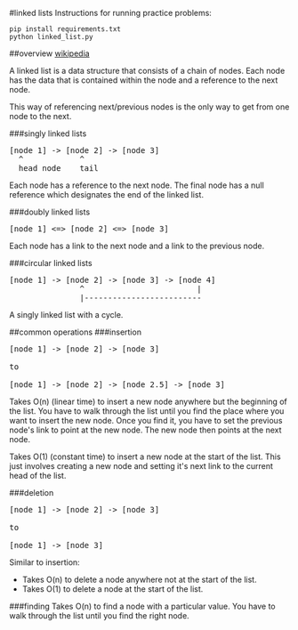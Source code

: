 #linked lists
Instructions for running practice problems:

```
pip install requirements.txt
python linked_list.py
```

##overview
[wikipedia](http://en.wikipedia.org/wiki/Linked_lists)

A linked list is a data structure that consists of a chain of nodes. Each node has the data that is contained within the node and a reference to the next node. 

This way of referencing next/previous nodes is the only way to get from one node to the next.

###singly linked lists
<pre>
[node 1] -> [node 2] -> [node 3]
  ^            ^
  head node    tail
</pre>

Each node has a reference to the next node. The final node has a null reference which designates the end of the linked list.

###doubly linked lists
<pre>
[node 1] <=> [node 2] <=> [node 3]
</pre>

Each node has a link to the next node and a link to the previous node.

###circular linked lists
<pre>
[node 1] -> [node 2] -> [node 3] -> [node 4]
	           ^                        |
	           |-------------------------
</pre>

A singly linked list with a cycle.

##common operations
###insertion
<pre>
[node 1] -> [node 2] -> [node 3]

to

[node 1] -> [node 2] -> [node 2.5] -> [node 3]
</pre>

Takes O(n) (linear time) to insert a new node anywhere but the beginning of the list. You have to walk through the list until you find the place where you want to insert the new node. Once you find it, you have to set the previous node's link to point at the new node. The new node then points at the next node.

Takes O(1) (constant time) to insert a new node at the start of the list. This just involves creating a new node and setting it's next link to the current head of the list.

###deletion
<pre>
[node 1] -> [node 2] -> [node 3]

to

[node 1] -> [node 3]
</pre>

Similar to insertion:

* Takes O(n) to delete a node anywhere not at the start of the list.
* Takes O(1) to delete a node at the start of the list.

###finding
Takes O(n) to find a node with a particular value. You have to walk through the list until you find the right node.
